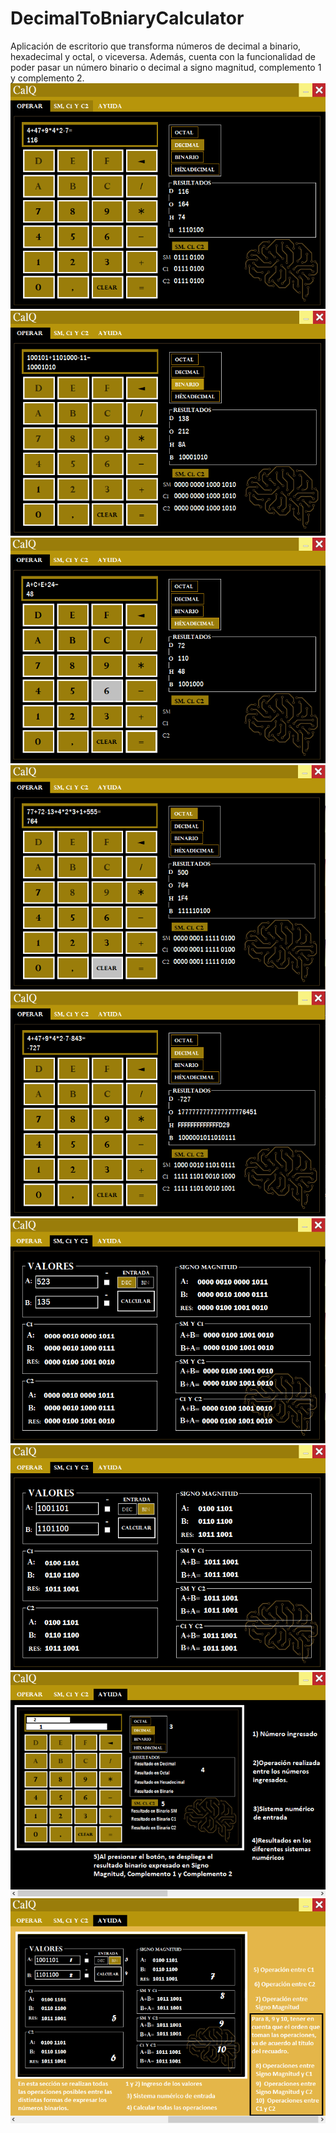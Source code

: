 # DecimalToBniaryCalculator
Aplicación de escritorio que transforma números de decimal a binario, hexadecimal y octal, o viceversa. Además, cuenta con la funcionalidad de poder pasar un número binario o decimal a  signo magnitud, complemento 1 y complemento 2.
<img src="./ScreenShots/1.png" alt=""/>
<img src="./ScreenShots/1.1.png" alt=""/>
<img src="./ScreenShots/1.2.png" alt=""/>
<img src="./ScreenShots/1.3.png" alt=""/>
<img src="./ScreenShots/2.png" alt=""/>
<img src="./ScreenShots/3.png" alt=""/>
<img src="./ScreenShots/4.png" alt=""/>
<img src="./ScreenShots/5.png" alt=""/>
<img src="./ScreenShots/6.png" alt=""/>
